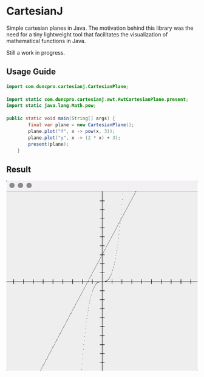 # CartesianJ 
Simple cartesian planes in Java. The motivation behind this library was the need for a tiny
lightweight tool that facilitates the visualization of mathematical functions
in Java.

Still a work in progress.

## Usage Guide
````java
import com.duncpro.cartesianj.CartesianPlane;

import static com.duncpro.cartesianj.awt.AwtCartesianPlane.present;
import static java.lang.Math.pow;

public static void main(String[] args) {
        final var plane = new CartesianPlane();
        plane.plot("f", x -> pow(x, 3));
        plane.plot("y", x -> (2 * x) + 3);
        present(plane);
    }
````

## Result
![](screenshot.png)
